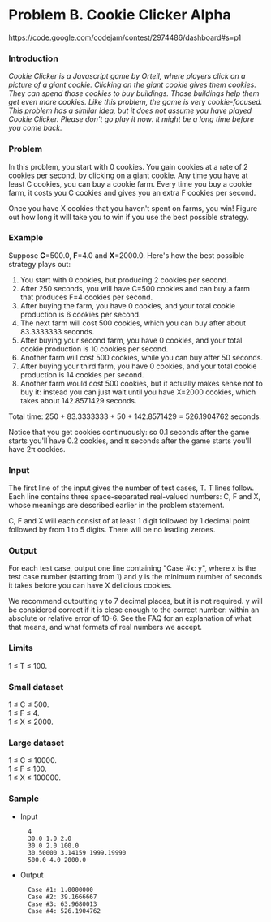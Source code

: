# Problem B. Cookie Clicker Alpha

https://code.google.com/codejam/contest/2974486/dashboard#s=p1

### Introduction

_Cookie Clicker is a Javascript game by Orteil, where players click on a picture of a giant cookie. Clicking on the giant cookie gives them cookies. They can spend those cookies to buy buildings. Those buildings help them get even more cookies. Like this problem, the game is very cookie-focused. This problem has a similar idea, but it does not assume you have played Cookie Clicker. Please don't go play it now: it might be a long time before you come back._

### Problem

In this problem, you start with 0 cookies. You gain cookies at a rate of 2 cookies per second, by clicking on a giant cookie. Any time you have at least C cookies, you can buy a cookie farm. Every time you buy a cookie farm, it costs you C cookies and gives you an extra F cookies per second.

Once you have X cookies that you haven't spent on farms, you win! Figure out how long it will take you to win if you use the best possible strategy.

### Example

Suppose **C**=500.0, **F**=4.0 and **X**=2000.0. Here's how the best possible strategy plays out:

1. You start with 0 cookies, but producing 2 cookies per second.  
2. After 250 seconds, you will have C=500 cookies and can buy a farm that produces F=4 cookies per second.  
3. After buying the farm, you have 0 cookies, and your total cookie production is 6 cookies per second.  
4. The next farm will cost 500 cookies, which you can buy after about 83.3333333 seconds.  
5. After buying your second farm, you have 0 cookies, and your total cookie production is 10 cookies per second.  
6. Another farm will cost 500 cookies, while you can buy after 50 seconds.  
7. After buying your third farm, you have 0 cookies, and your total cookie production is 14 cookies per second.  
8. Another farm would cost 500 cookies, but it actually makes sense not to buy it: instead you can just wait until you have X=2000 cookies, which takes about 142.8571429 seconds.  

Total time: 250 + 83.3333333 + 50 + 142.8571429 = 526.1904762 seconds.  

Notice that you get cookies continuously: so 0.1 seconds after the game starts you'll have 0.2 cookies, and π seconds after the game starts you'll have 2π cookies.

### Input

The first line of the input gives the number of test cases, T. T lines follow. Each line contains three space-separated real-valued numbers: C, F and X, whose meanings are described earlier in the problem statement.

C, F and X will each consist of at least 1 digit followed by 1 decimal point followed by from 1 to 5 digits. There will be no leading zeroes.

### Output

For each test case, output one line containing "Case #x: y", where x is the test case number (starting from 1) and y is the minimum number of seconds it takes before you can have X delicious cookies.

We recommend outputting y to 7 decimal places, but it is not required. y will be considered correct if it is close enough to the correct number: within an absolute or relative error of 10-6. See the FAQ for an explanation of what that means, and what formats of real numbers we accept.

### Limits

1 ≤ T ≤ 100.


### Small dataset

1 ≤ C ≤ 500.  
1 ≤ F ≤ 4.  
1 ≤ X ≤ 2000.

### Large dataset

1 ≤ C ≤ 10000.  
1 ≤ F ≤ 100.  
1 ≤ X ≤ 100000.

### Sample

* Input

        4
        30.0 1.0 2.0
        30.0 2.0 100.0
        30.50000 3.14159 1999.19990
        500.0 4.0 2000.0

* Output

        Case #1: 1.0000000
        Case #2: 39.1666667
        Case #3: 63.9680013
        Case #4: 526.1904762

